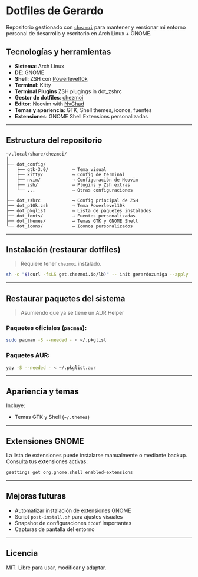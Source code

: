# Dotfiles de Gerardo

Repositorio gestionado con [`chezmoi`](https://www.chezmoi.io/) para mantener y versionar mi entorno personal de desarrollo y escritorio en Arch Linux + GNOME.

## Tecnologías y herramientas

- **Sistema**: Arch Linux  
- **DE**: GNOME  
- **Shell**: ZSH con [Powerlevel10k](https://github.com/romkatv/powerlevel10k)  
- **Terminal**: Kitty
- **Terminal Plugins**  ZSH plugings in dot_zshrc
- **Gestor de dotfiles**: [chezmoi](https://www.chezmoi.io/)  
- **Editor**: Neovim with [NvChad](https://nvchad.com/)
- **Temas y apariencia**: GTK, Shell themes, iconos, fuentes  
- **Extensiones**: GNOME Shell Extensions personalizadas  

---

## Estructura del repositorio

```
~/.local/share/chezmoi/
│
├── dot_config/
│   ├── gtk-3.0/         → Tema visual
│   ├── kitty/           → Config de terminal
│   ├── nvim/            → Configuración de Neovim
│   ├── zsh/             → Plugins y Zsh extras
│   └── ...              → Otras configuraciones
│
├── dot_zshrc            → Config principal de ZSH
├── dot_p10k.zsh         → Tema Powerlevel10k
├── dot_pkglist          → Lista de paquetes instalados
├── dot_fonts/           → Fuentes personalizadas
├── dot_themes/          → Temas GTK y GNOME Shell
└── dot_icons/           → Iconos personalizados
```

---

##  Instalación (restaurar dotfiles)

> Requiere tener `chezmoi` instalado.

```bash
sh -c "$(curl -fsLS get.chezmoi.io/lb)" -- init gerardozuniga --apply
```

---

## Restaurar paquetes del sistema

> Asumiendo que ya se tiene un AUR Helper

### Paquetes oficiales (`pacman`):

```bash
sudo pacman -S --needed - < ~/.pkglist
```

### Paquetes AUR:

```bash
yay -S --needed - < ~/.pkglist.aur
```

---

## Apariencia y temas

Incluye:

- Temas GTK y Shell (`~/.themes`)



---

## Extensiones GNOME

La lista de extensiones puede instalarse manualmente o mediante backup. Consulta tus extensiones activas:

```bash
gsettings get org.gnome.shell enabled-extensions
```

---

## Mejoras futuras

- Automatizar instalación de extensiones GNOME
- Script `post-install.sh` para ajustes visuales
- Snapshot de configuraciones `dconf` importantes
- Capturas de pantalla del entorno

---

## Licencia

MIT. Libre para usar, modificar y adaptar.

